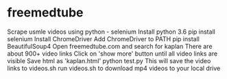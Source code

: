 # freemedtube
Scrape usmle videos using python - selenium
Install python 3.6
pip install selenium 
Install ChromeDriver
Add ChromeDriver to PATH
pip install BeautifulSoup4
Open freemedtube.com and search for kaplan
There are about 900+ video links
Click on 'show more' button until all video links are visible
Save html as 'kaplan.html'
python test.py
This will save the video links to videos.sh
run videos.sh to download mp4 videos to your local drive
